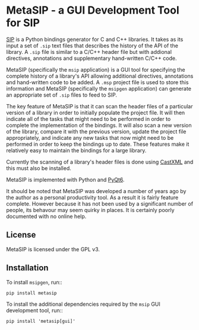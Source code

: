 # MetaSIP - a GUI Development Tool for SIP


[SIP](https://pypi.org/project/sip/) is a Python bindings generator for C and
C++ libraries.  It takes as its input a set of `.sip` text files that describes
the history of the API of the library.  A `.sip` file is similar to a C/C++
header file but with addional directives, annotations and supplementary
hand-written C/C++ code.

MetaSIP (specifically the `msip` application) is a GUI tool for specifying the
complete history of a library's API allowing additional directives, annotations
and hand-written code to be added.  A `.msp` project file is used to store this
information and MetaSIP (specifically the `msipgen` application) can generate
an appropriate set of `.sip` files to feed to SIP.

The key feature of MetaSIP is that it can scan the header files of a particular
version of a library in order to initially populate the project file.  It will
then indicate all of the tasks that might need to be performed in order to
complete the implementation of the bindings.  It will also scan a new version
of the library, compare it with the previous version, update the project file
appropriately, and indicate any new tasks that now might need to be performed
in order to keep the bindings up to date.  These features make it relatively
easy to maintain the bindings for a large library.

Currently the scanning of a library's header files is done using
[CastXML](https://github.com/CastXML/CastXML) and this must also be installed.

MetaSIP is implemented with Python and
[PyQt6](https://pypi.org/project/PyQt6/).

It should be noted that MetaSIP was developed a number of years ago by the
author as a personal productivity tool.  As a result it is fairly feature
complete.  However because it has not been used by a significant number of
people, its behavour may seem quirky in places.  It is certainly poorly
documented with no online help.


## License

MetaSIP is licensed under the GPL v3.


## Installation

To install ``msipgen``, run::

    pip install metasip

To install the additional dependencies required by the ``msip`` GUI development
tool, run::

    pip install 'metasip[gui]'
